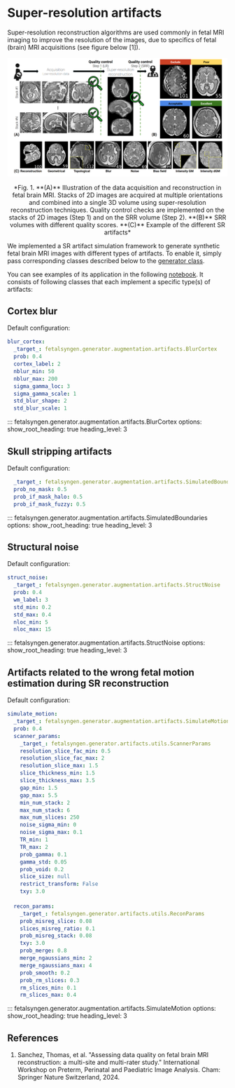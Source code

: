 # Super-resolution artifacts

Super-resolution reconstruction algorithms are used commonly in fetal MRI imaging to improve the resolution of the images, due to specifics of fetal (brain) MRI acquisitions (see figure below [1]).
<br></br>
![SR Recap](media/sr_recap.png)
<!-- add cation to the image -->
<center>*Fig. 1. **(A)** Illustration of the data acquisition and reconstruction in fetal brain MRI. Stacks of 2D images are acquired at multiple orientations and combined into a single 3D volume using super-resolution reconstruction techniques. Quality control checks are implemented on the stacks of 2D images (Step 1) and on the SRR volume (Step 2). **(B)** SRR volumes with different quality scores. **(C)** Example of the different SR artifacts*</center>


We implemented a SR artifact simulation framework to generate synthetic fetal brain MRI images with different types of artifacts.
To enable it, simply pass corresponding classes described below to the [generator class](generation.md#fetalsyngen.generator.model).

You can see examples of its application in the following [notebook](https://github.com/Medical-Image-Analysis-Laboratory/fetalsyngen/blob/a671486b9bf342a80b01ecbbde15976cfffa2fe1/examples/sr_artifacts_test.ipynb). It consists of following classes that each implement a specific type(s) of artifacts:

## Cortex blur
Default configuration:
```yaml
blur_cortex:
  _target_: fetalsyngen.generator.augmentation.artifacts.BlurCortex
  prob: 0.4
  cortex_label: 2
  nblur_min: 50
  nblur_max: 200
  sigma_gamma_loc: 3
  sigma_gamma_scale: 1
  std_blur_shape: 2
  std_blur_scale: 1
```

::: fetalsyngen.generator.augmentation.artifacts.BlurCortex
    options:
      show_root_heading: true
      heading_level: 3

## Skull stripping artifacts
Default configuration:
```yaml
  _target_: fetalsyngen.generator.augmentation.artifacts.SimulatedBoundaries
  prob_no_mask: 0.5
  prob_if_mask_halo: 0.5
  prob_if_mask_fuzzy: 0.5
```
::: fetalsyngen.generator.augmentation.artifacts.SimulatedBoundaries
    options:
      show_root_heading: true
      heading_level: 3
## Structural noise
Default configuration:
```yaml
struct_noise:
  _target_: fetalsyngen.generator.augmentation.artifacts.StructNoise
  prob: 0.4
  wm_label: 3
  std_min: 0.2
  std_max: 0.4
  nloc_min: 5
  nloc_max: 15
```
::: fetalsyngen.generator.augmentation.artifacts.StructNoise
    options:
      show_root_heading: true
      heading_level: 3

## Artifacts related to the wrong fetal motion estimation during SR reconstruction
Default configuration:
```yaml
simulate_motion:
  _target_: fetalsyngen.generator.augmentation.artifacts.SimulateMotion
  prob: 0.4
  scanner_params:
    _target_: fetalsyngen.generator.artifacts.utils.ScannerParams
    resolution_slice_fac_min: 0.5
    resolution_slice_fac_max: 2
    resolution_slice_max: 1.5
    slice_thickness_min: 1.5
    slice_thickness_max: 3.5
    gap_min: 1.5
    gap_max: 5.5
    min_num_stack: 2
    max_num_stack: 6
    max_num_slices: 250
    noise_sigma_min: 0
    noise_sigma_max: 0.1
    TR_min: 1
    TR_max: 2
    prob_gamma: 0.1
    gamma_std: 0.05
    prob_void: 0.2
    slice_size: null
    restrict_transform: False
    txy: 3.0

  recon_params:
    _target_: fetalsyngen.generator.artifacts.utils.ReconParams
    prob_misreg_slice: 0.08
    slices_misreg_ratio: 0.1
    prob_misreg_stack: 0.08
    txy: 3.0
    prob_merge: 0.8
    merge_ngaussians_min: 2
    merge_ngaussians_max: 4
    prob_smooth: 0.2
    prob_rm_slices: 0.3
    rm_slices_min: 0.1
    rm_slices_max: 0.4

```

::: fetalsyngen.generator.augmentation.artifacts.SimulateMotion
    options:
      show_root_heading: true
      heading_level: 3


## References
1. Sanchez, Thomas, et al. "Assessing data quality on fetal brain MRI reconstruction: a multi-site and multi-rater study." International Workshop on Preterm, Perinatal and Paediatric Image Analysis. Cham: Springer Nature Switzerland, 2024.